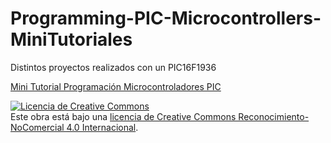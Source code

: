 # Programming-PIC-Microcontrollers-MiniTutoriales

Distintos proyectos realizados con un PIC16F1936

[Mini Tutorial Programación Microcontroladores PIC](https://github.com/Borxo/Programming-PIC-Microcontrollers-MiniTutoriales/wiki)

<a rel="license" href="http://creativecommons.org/licenses/by-nc/4.0/"><img alt="Licencia de Creative Commons" style="border-width:0" src="https://i.creativecommons.org/l/by-nc/4.0/88x31.png" /></a><br />Este obra está bajo una <a rel="license" href="http://creativecommons.org/licenses/by-nc/4.0/">licencia de Creative Commons Reconocimiento-NoComercial 4.0 Internacional</a>.
